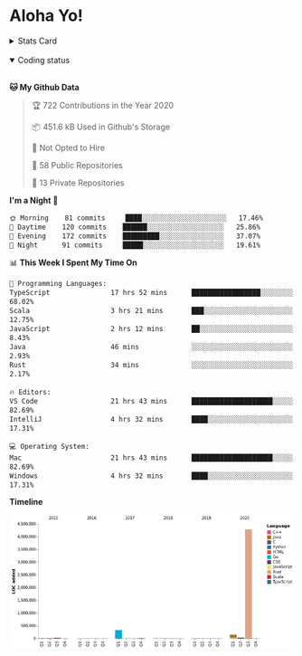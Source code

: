# Aloha Yo!

<details>
<summary>Stats Card</summary>
 
[![Anurag's github stats](https://github-readme-stats.vercel.app/api?username=GarfieldZHU&show_icons=true&theme=tokyonight)](https://github.com/anuraghazra/github-readme-stats)
 
</details>

<br/>

<details open>

<summary>Coding status</summary>

<br/>

<!--START_SECTION:waka-->
**🐱 My Github Data** 

> 🏆 722 Contributions in the Year 2020
 > 
> 📦 451.6 kB Used in Github's Storage 
 > 
> 🚫 Not Opted to Hire
 > 
> 📜 58 Public Repositories
 > 
> 🔑 13 Private Repositories 

**I'm a Night 🦉** 

```text
🌞 Morning    81 commits     ████░░░░░░░░░░░░░░░░░░░░░   17.46% 
🌆 Daytime    120 commits    ██████░░░░░░░░░░░░░░░░░░░   25.86% 
🌃 Evening    172 commits    █████████░░░░░░░░░░░░░░░░   37.07% 
🌙 Night      91 commits     █████░░░░░░░░░░░░░░░░░░░░   19.61%

```


📊 **This Week I Spent My Time On** 

```text
💬 Programming Languages: 
TypeScript               17 hrs 52 mins      █████████████████░░░░░░░░   68.02% 
Scala                    3 hrs 21 mins       ███░░░░░░░░░░░░░░░░░░░░░░   12.75% 
JavaScript               2 hrs 12 mins       ██░░░░░░░░░░░░░░░░░░░░░░░   8.43% 
Java                     46 mins             ░░░░░░░░░░░░░░░░░░░░░░░░░   2.93% 
Rust                     34 mins             ░░░░░░░░░░░░░░░░░░░░░░░░░   2.17%

🔥 Editors: 
VS Code                  21 hrs 43 mins      ████████████████████░░░░░   82.69% 
IntelliJ                 4 hrs 32 mins       ████░░░░░░░░░░░░░░░░░░░░░   17.31%

💻 Operating System: 
Mac                      21 hrs 43 mins      ████████████████████░░░░░   82.69% 
Windows                  4 hrs 32 mins       ████░░░░░░░░░░░░░░░░░░░░░   17.31%

```

**Timeline**

![Chart not found](https://github.com/GarfieldZHU/GarfieldZHU/blob/master/charts/bar_graph.png) 


<!--END_SECTION:waka-->

</details>
